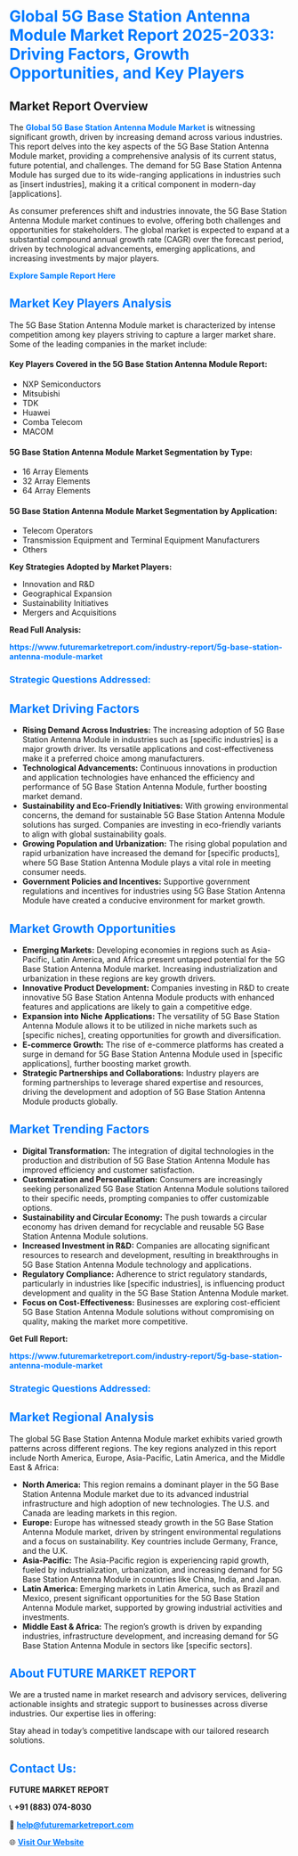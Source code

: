 <h1 style="color: #007BFF;">Global 5G Base Station Antenna Module Market Report 2025-2033: Driving Factors, Growth Opportunities, and Key Players</h1>

<section id="overview">
<h2>Market Report Overview</h2>
<p>The <a href="https://www.futuremarketreport.com/industry-report/5g-base-station-antenna-module-market" style="color: #007BFF; text-decoration: none;"><strong>Global 5G Base Station Antenna Module Market</strong></a> is witnessing significant growth, driven by increasing demand across various industries. This report delves into the key aspects of the 5G Base Station Antenna Module market, providing a comprehensive analysis of its current status, future potential, and challenges. The demand for 5G Base Station Antenna Module has surged due to its wide-ranging applications in industries such as [insert industries], making it a critical component in modern-day [applications].</p>
<p>As consumer preferences shift and industries innovate, the 5G Base Station Antenna Module market continues to evolve, offering both challenges and opportunities for stakeholders. The global market is expected to expand at a substantial compound annual growth rate (CAGR) over the forecast period, driven by technological advancements, emerging applications, and increasing investments by major players.</p>
</section>

<section id="overview">
<p><a href="https://www.futuremarketreport.com/request-sample/reportId=82447" style="color: #007BFF; text-decoration: none;"><strong>Explore Sample Report Here</strong></a></p>
</section>

<section id="key-players">
<h2 style="color: #007BFF;">Market Key Players Analysis</h2>
<p>The 5G Base Station Antenna Module market is characterized by intense competition among key players striving to capture a larger market share. Some of the leading companies in the market include:</p>
<h4>Key Players Covered in the 5G Base Station Antenna Module Report:</h4>
<ul><li>NXP Semiconductors</li><li>Mitsubishi</li><li>TDK</li><li>Huawei</li><li>Comba Telecom</li><li>MACOM</li></ul>
<h4>5G Base Station Antenna Module Market Segmentation by Type:</h4>
<ul><li>16 Array Elements</li><li>32 Array Elements</li><li>64 Array Elements</li></ul>

<h4>5G Base Station Antenna Module Market Segmentation by Application:</h4>
<ul><li>Telecom Operators</li><li>Transmission Equipment and Terminal Equipment Manufacturers</li><li>Others</li></ul>
<p><strong>Key Strategies Adopted by Market Players:</strong></p>
<ul>
<li>Innovation and R&D</li>
<li>Geographical Expansion</li>
<li>Sustainability Initiatives</li>
<li>Mergers and Acquisitions</li>
</ul>
</section>

<section>
<p><strong>Read Full Analysis: </strong></p><a href="https://www.futuremarketreport.com/industry-report/5g-base-station-antenna-module-market" style="color: #007BFF; text-decoration: none;"><strong>https://www.futuremarketreport.com/industry-report/5g-base-station-antenna-module-market</strong></a>
<h3 style="color: #007BFF;">Strategic Questions Addressed:</h3>
</section>

<section id="driving-factors">
<h2 style="color: #007BFF;">Market Driving Factors</h2>
<ul>
<li><strong>Rising Demand Across Industries:</strong> The increasing adoption of 5G Base Station Antenna Module in industries such as [specific industries] is a major growth driver. Its versatile applications and cost-effectiveness make it a preferred choice among manufacturers.</li>
<li><strong>Technological Advancements:</strong> Continuous innovations in production and application technologies have enhanced the efficiency and performance of 5G Base Station Antenna Module, further boosting market demand.</li>
<li><strong>Sustainability and Eco-Friendly Initiatives:</strong> With growing environmental concerns, the demand for sustainable 5G Base Station Antenna Module solutions has surged. Companies are investing in eco-friendly variants to align with global sustainability goals.</li>
<li><strong>Growing Population and Urbanization:</strong> The rising global population and rapid urbanization have increased the demand for [specific products], where 5G Base Station Antenna Module plays a vital role in meeting consumer needs.</li>
<li><strong>Government Policies and Incentives:</strong> Supportive government regulations and incentives for industries using 5G Base Station Antenna Module have created a conducive environment for market growth.</li>
</ul>
</section>

<section id="growth-opportunities">
<h2 style="color: #007BFF;">Market Growth Opportunities</h2>
<ul>
<li><strong>Emerging Markets:</strong> Developing economies in regions such as Asia-Pacific, Latin America, and Africa present untapped potential for the 5G Base Station Antenna Module market. Increasing industrialization and urbanization in these regions are key growth drivers.</li>
<li><strong>Innovative Product Development:</strong> Companies investing in R&D to create innovative 5G Base Station Antenna Module products with enhanced features and applications are likely to gain a competitive edge.</li>
<li><strong>Expansion into Niche Applications:</strong> The versatility of 5G Base Station Antenna Module allows it to be utilized in niche markets such as [specific niches], creating opportunities for growth and diversification.</li>
<li><strong>E-commerce Growth:</strong> The rise of e-commerce platforms has created a surge in demand for 5G Base Station Antenna Module used in [specific applications], further boosting market growth.</li>
<li><strong>Strategic Partnerships and Collaborations:</strong> Industry players are forming partnerships to leverage shared expertise and resources, driving the development and adoption of 5G Base Station Antenna Module products globally.</li>
</ul>
</section>

<section id="trending-factors">
<h2 style="color: #007BFF;">Market Trending Factors</h2>
<ul>
<li><strong>Digital Transformation:</strong> The integration of digital technologies in the production and distribution of 5G Base Station Antenna Module has improved efficiency and customer satisfaction.</li>
<li><strong>Customization and Personalization:</strong> Consumers are increasingly seeking personalized 5G Base Station Antenna Module solutions tailored to their specific needs, prompting companies to offer customizable options.</li>
<li><strong>Sustainability and Circular Economy:</strong> The push towards a circular economy has driven demand for recyclable and reusable 5G Base Station Antenna Module solutions.</li>
<li><strong>Increased Investment in R&D:</strong> Companies are allocating significant resources to research and development, resulting in breakthroughs in 5G Base Station Antenna Module technology and applications.</li>
<li><strong>Regulatory Compliance:</strong> Adherence to strict regulatory standards, particularly in industries like [specific industries], is influencing product development and quality in the 5G Base Station Antenna Module market.</li>
<li><strong>Focus on Cost-Effectiveness:</strong> Businesses are exploring cost-efficient 5G Base Station Antenna Module solutions without compromising on quality, making the market more competitive.</li>
</ul>
</section>

<section>
<p><strong>Get Full Report: </strong></p><a href="https://www.futuremarketreport.com/industry-report/5g-base-station-antenna-module-market" style="color: #007BFF; text-decoration: none;"><strong>https://www.futuremarketreport.com/industry-report/5g-base-station-antenna-module-market</strong></a>
<h3 style="color: #007BFF;">Strategic Questions Addressed:</h3>
</section>


<section id="regional-analysis">
<h2 style="color: #007BFF;">Market Regional Analysis</h2>
<p>The global 5G Base Station Antenna Module market exhibits varied growth patterns across different regions. The key regions analyzed in this report include North America, Europe, Asia-Pacific, Latin America, and the Middle East & Africa:</p>
<ul>
<li><strong>North America:</strong> This region remains a dominant player in the 5G Base Station Antenna Module market due to its advanced industrial infrastructure and high adoption of new technologies. The U.S. and Canada are leading markets in this region.</li>
<li><strong>Europe:</strong> Europe has witnessed steady growth in the 5G Base Station Antenna Module market, driven by stringent environmental regulations and a focus on sustainability. Key countries include Germany, France, and the U.K.</li>
<li><strong>Asia-Pacific:</strong> The Asia-Pacific region is experiencing rapid growth, fueled by industrialization, urbanization, and increasing demand for 5G Base Station Antenna Module in countries like China, India, and Japan.</li>
<li><strong>Latin America:</strong> Emerging markets in Latin America, such as Brazil and Mexico, present significant opportunities for the 5G Base Station Antenna Module market, supported by growing industrial activities and investments.</li>
<li><strong>Middle East & Africa:</strong> The region’s growth is driven by expanding industries, infrastructure development, and increasing demand for 5G Base Station Antenna Module in sectors like [specific sectors].</li>
</ul>
</section>

<footer>
<h2 style="color: #007BFF;">About FUTURE MARKET REPORT</h2>
<p>We are a trusted name in market research and advisory services, delivering actionable insights and strategic support to businesses across diverse industries. Our expertise lies in offering:</p>

<p>Stay ahead in today’s competitive landscape with our tailored research solutions.</p>

<h2 style="color: #007BFF;">Contact Us:</h2>
<p><strong>FUTURE MARKET REPORT</strong></p>
<p>📞 <strong>+91 (883) 074-8030</strong></p>
<p>📧 <strong><a href="mailto:help@futuremarketreport.com" style="color: #007BFF;">help@futuremarketreport.com</a></strong></p>
<p>🌐 <strong><a href="https://www.futuremarketreport.com/" style="color: #007BFF;">Visit Our Website</a></strong></p>
</footer>